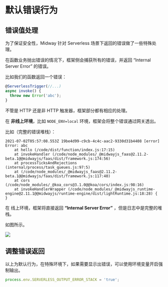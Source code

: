 # 默认错误行为

## 错误值处理



为了保证安全性，Midway 针对 Serverless 场景下返回的错误做了一些特殊处理。


在函数业务抛出错误的情况下，框架侧会捕获所有的错误，并返回 “Internal Server Error” 的错误。


比如我们的函数返回一个错误：

```typescript
@ServerlessTrigger(//...)
async invoke() {
  throw new Error('abc');
}
```



不管是 HTTP 还是非 HTTP 触发器，框架部分都有相应的处理。


在 **非线上环境**，比如 `NODE_ENV=local` 环境，框架会将整个错误通过网关透出。


比如（完整的错误堆栈）：

```
2021-07-02T05:57:08.553Z 19be4d99-c9cb-4c4c-aac2-9330d31b4408 [error] Error: abc
    at hello (/code/dist/function/index.js:17:15)
    at invokeHandler (/code/node_modules/_@midwayjs_faas@2.11.2-beta.1@@midwayjs/faas/dist/framework.js:174:56)
    at processTicksAndRejections (internal/process/task_queues.js:97:5)
    at (/code/node_modules/_@midwayjs_faas@2.11.2-beta.1@@midwayjs/faas/dist/framework.js:117:40)
    at cors (/code/node_modules/_@koa_cors@3.1.0@@koa/cors/index.js:98:16)
    at invokeHandlerWrapper (/code/node_modules/_@midwayjs_runtime-engine@2.11.1@@midwayjs/runtime-engine/dist/lightRuntime.js:18:28) {
}
```



在 线上环境，框架将直接返回 **“Internal Server Error”** ，但是日志中是完整的堆栈。


如图所示。

![](https://cdn.nlark.com/yuque/0/2021/png/501408/1625205528496-96f7d2b8-d728-4f04-82f4-f2617e00720b.png)



## 调整错误返回

以上为默认行为，在特殊环境下，如果需要显示出错误，可以使用环境变量开启强制输出。

```typescript
process.env.SERVERLESS_OUTPUT_ERROR_STACK = 'true';
```
